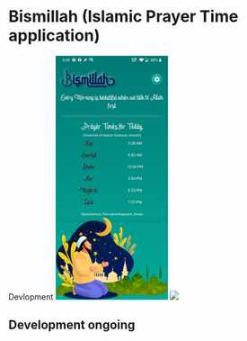 # Bismillah (Islamic Prayer Time application)
Devlopment
<img src="doc/ScreenShot1.jpeg"  width=200/> ![](doc/doc/ScreenShot1.jpeg)


## Development ongoing
